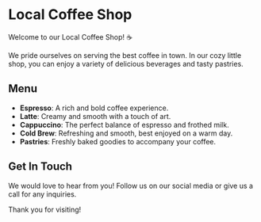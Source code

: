 # Local Coffee Shop

Welcome to our Local Coffee Shop! ☕

We pride ourselves on serving the best coffee in town. In our cozy little shop, you can enjoy a variety of delicious beverages and tasty pastries.

## Menu
- **Espresso**: A rich and bold coffee experience.
- **Latte**: Creamy and smooth with a touch of art.
- **Cappuccino**: The perfect balance of espresso and frothed milk.
- **Cold Brew**: Refreshing and smooth, best enjoyed on a warm day.
- **Pastries**: Freshly baked goodies to accompany your coffee.

## Get In Touch
We would love to hear from you! Follow us on our social media or give us a call for any inquiries.

Thank you for visiting!